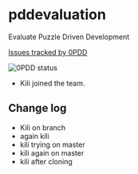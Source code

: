 # pddevaluation
Evaluate Puzzle Driven Development

[Issues tracked by 0PDD](http://www.0pdd.com/p?name=ralfw/pddevaluation)

![0PDD status](http://www.0pdd.com/svg?name=ralfw/pddevaluation)

* Kili joined the team.

## Change log
* Kili on branch
* again kili
* kili trying on master
* kili again on master
* kili after cloning